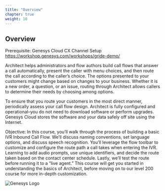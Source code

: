 ```yaml
---
title: "Overview"
chapter: true
weight: 10
---
```


## Overview

Prerequisite: Genesys Cloud CX Channel Setup https://workshop.genesys.com/workshops/gride-demo/

Architect helps administrators and flow authors build call flows that answer a call automatically, present the caller with menu choices, and then route the call according to the caller’s choice. The options presented to your customers might change based on changes to your business. Whether it is a new order, a question, or an issue, routing through Architect allows callers to determine their needs by choosing among options.

To ensure that you route your customers in the most direct manner, periodically assess your call flow design. Architect is fully configured and operational–you do not need to download software or perform upgrades. Genesys Cloud stores the software and your data safely off site using the Internet.

Objective: In this course, you’ll walk through the process of building a basic IVR Inbound Call Flow. We’ll discuss naming conventions, set language options, and discuss speech recognition. You’ll leverage the flow toolbar to customize and configure the route path a call takes when entering the IVR. Learning to add audio prompts, use unique identifiers, and decide the route taken based on the contact center schedule. Lastly, we’ll test the route before running it to a “live agent.” This course will get you started in understanding the basics of Architect, before moving on to our level 200 course for more in-depth customization. 

![Genesys Logo](/images/Architect101.jpg)



